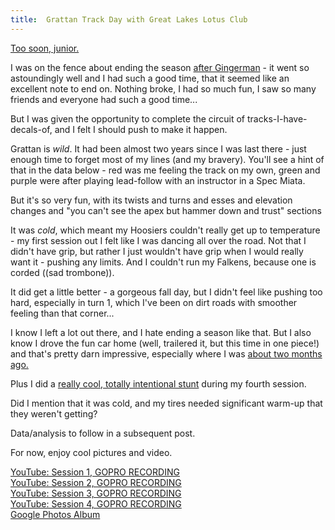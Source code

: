 ```yaml
---
title:  Grattan Track Day with Great Lakes Lotus Club
---
```


[Too soon, junior.](https://www.youtube.com/watch?v=odwnpFwuwF8)  

I was on the fence about ending the season [after Gingerman](/posts/2020/09/gingerman) - it went so astoundingly well and I had such a good time, that it seemed like an excellent note to end on. Nothing broke, I had so much fun, I saw so many friends and everyone had such a good time...

But I was given the opportunity to complete the circuit of tracks-I-have-decals-of, and I felt I should push to make it happen.

Grattan is *wild*. It had been almost two years since I was last there - just enough time to forget most of my lines (and my bravery). You'll see a hint of that in the data below - red was me feeling the track on my own, green and purple were after playing lead-follow with an instructor in a Spec Miata.

But it's so very fun, with its twists and turns and esses and elevation changes and "you can't see the apex but hammer down and trust" sections

It was *cold*, which meant my Hoosiers couldn't really get up to temperature - my first session out I felt like I was dancing all over the road. Not that I didn't have grip, but rather I just wouldn't have grip when I would really want it - pushing any limits. And I couldn't run my Falkens, because one is corded ((sad trombone)).

It did get a little better - a gorgeous fall day, but I didn't feel like pushing too hard, especially in turn 1, which I've been on dirt roads with smoother feeling than that corner...

I know I left a lot out there, and I hate ending a season like that. But I also know I drove the fun car home (well, trailered it, but this time in one piece!) and that's pretty darn impressive, especially where I was [about two months ago.](/posts/2020/07/gingerman-1/)

Plus I did a [really cool, totally intentional stunt](https://youtu.be/miG8a8_jp-E?t=351) during my fourth session. 

Did I mention that it was cold, and my tires needed significant warm-up that they weren't getting?

Data/analysis to follow in a subsequent post. 

For now, enjoy cool pictures and video.

<a href="https://www.youtube.com/watch?v=P6rQP4J__oU" class="fas fa-sd-card fab-override fab-post-override"></a><a href="https://www.youtube.com/watch?v=P6rQP4J__oU"> YouTube: Session 1, GOPRO RECORDING</a>  
<a href="https://www.youtube.com/watch?v=3-flDHxhGnw" class="fas fa-sd-card fab-override fab-post-override"></a><a href="https://www.youtube.com/watch?v=3-flDHxhGnw"> YouTube: Session 2, GOPRO RECORDING</a>  
<a href="https://www.youtube.com/watch?v=Tnxk7Pej-YM" class="fas fa-sd-card fab-override fab-post-override"></a><a href="https://www.youtube.com/watch?v=Tnxk7Pej-YM"> YouTube: Session 3, GOPRO RECORDING</a>  
<a href="https://www.youtube.com/watch?v=miG8a8_jp-E" class="fas fa-sd-card fab-override fab-post-override"></a><a href="https://www.youtube.com/watch?v=miG8a8_jp-E"> YouTube: Session 4, GOPRO RECORDING</a>  
<a href="https://photos.google.com/share/AF1QipOU4C1mT2p65w-PSBZyVooxvVVB8PFLZJgu9-0oEoccWbJJTylxAv-qaUsZcACRbg?key=XzREdDFwZ1hSQmVaVGlOaUszaTR2QXF3NUJKbW5R" class="far fa-image fab-override fab-post-override"></a><a href="https://photos.google.com/share/AF1QipOU4C1mT2p65w-PSBZyVooxvVVB8PFLZJgu9-0oEoccWbJJTylxAv-qaUsZcACRbg?key=XzREdDFwZ1hSQmVaVGlOaUszaTR2QXF3NUJKbW5R"> Google Photos Album</a>